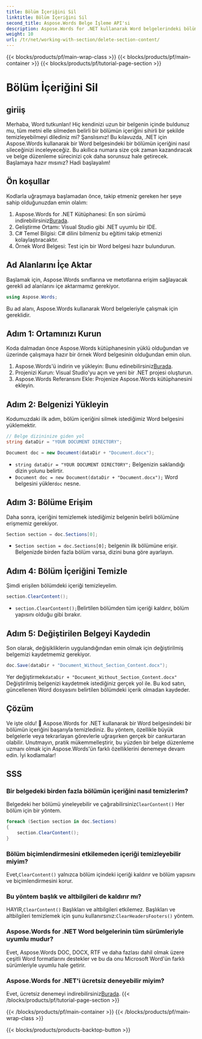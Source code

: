 ```yaml
---
title: Bölüm İçeriğini Sil
linktitle: Bölüm İçeriğini Sil
second_title: Aspose.Words Belge İşleme API'si
description: Aspose.Words for .NET kullanarak Word belgelerindeki bölüm içeriklerinin nasıl silineceğini öğrenin. Bu adım adım kılavuz, verimli belge yönetimini garanti eder.
weight: 10
url: /tr/net/working-with-section/delete-section-content/
---
```


{{< blocks/products/pf/main-wrap-class >}}
{{< blocks/products/pf/main-container >}}
{{< blocks/products/pf/tutorial-page-section >}}

# Bölüm İçeriğini Sil

## giriiş

Merhaba, Word tutkunları! Hiç kendinizi uzun bir belgenin içinde buldunuz mu, tüm metni elle silmeden belirli bir bölümün içeriğini sihirli bir şekilde temizleyebilmeyi dilediniz mi? Şanslısınız! Bu kılavuzda, .NET için Aspose.Words kullanarak bir Word belgesindeki bir bölümün içeriğini nasıl sileceğinizi inceleyeceğiz. Bu akıllıca numara size çok zaman kazandıracak ve belge düzenleme sürecinizi çok daha sorunsuz hale getirecek. Başlamaya hazır mısınız? Hadi başlayalım!

## Ön koşullar

Kodlarla uğraşmaya başlamadan önce, takip etmeniz gereken her şeye sahip olduğunuzdan emin olalım:

1.  Aspose.Words for .NET Kütüphanesi: En son sürümü indirebilirsiniz[Burada](https://releases.aspose.com/words/net/).
2. Geliştirme Ortamı: Visual Studio gibi .NET uyumlu bir IDE.
3. C# Temel Bilgisi: C# dilini bilmeniz bu eğitimi takip etmenizi kolaylaştıracaktır.
4. Örnek Word Belgesi: Test için bir Word belgesi hazır bulundurun.

## Ad Alanlarını İçe Aktar

Başlamak için, Aspose.Words sınıflarına ve metotlarına erişim sağlayacak gerekli ad alanlarını içe aktarmamız gerekiyor.

```csharp
using Aspose.Words;
```

Bu ad alanı, Aspose.Words kullanarak Word belgeleriyle çalışmak için gereklidir.

## Adım 1: Ortamınızı Kurun

Koda dalmadan önce Aspose.Words kütüphanesinin yüklü olduğundan ve üzerinde çalışmaya hazır bir örnek Word belgesinin olduğundan emin olun.

1.  Aspose.Words'ü indirin ve yükleyin: Bunu edinebilirsiniz[Burada](https://releases.aspose.com/words/net/).
2. Projenizi Kurun: Visual Studio'yu açın ve yeni bir .NET projesi oluşturun.
3. Aspose.Words Referansını Ekle: Projenize Aspose.Words kütüphanesini ekleyin.

## Adım 2: Belgenizi Yükleyin

Kodumuzdaki ilk adım, bölüm içeriğini silmek istediğimiz Word belgesini yüklemektir.

```csharp
// Belge dizininize giden yol
string dataDir = "YOUR DOCUMENT DIRECTORY";

Document doc = new Document(dataDir + "Document.docx");
```

- `string dataDir = "YOUR DOCUMENT DIRECTORY";` Belgenizin saklandığı dizin yolunu belirtir.
- `Document doc = new Document(dataDir + "Document.docx");` Word belgesini yükler`doc` nesne.

## Adım 3: Bölüme Erişim

Daha sonra, içeriğini temizlemek istediğimiz belgenin belirli bölümüne erişmemiz gerekiyor.

```csharp
Section section = doc.Sections[0];
```

- `Section section = doc.Sections[0];` belgenin ilk bölümüne erişir. Belgenizde birden fazla bölüm varsa, dizini buna göre ayarlayın.

## Adım 4: Bölüm İçeriğini Temizle

Şimdi erişilen bölümdeki içeriği temizleyelim.

```csharp
section.ClearContent();
```

- `section.ClearContent();`Belirtilen bölümden tüm içeriği kaldırır, bölüm yapısını olduğu gibi bırakır.

## Adım 5: Değiştirilen Belgeyi Kaydedin

Son olarak, değişikliklerin uygulandığından emin olmak için değiştirilmiş belgemizi kaydetmemiz gerekiyor.

```csharp
doc.Save(dataDir + "Document_Without_Section_Content.docx");
```

 Yer değiştirmek`dataDir + "Document_Without_Section_Content.docx"` Değiştirilmiş belgenizi kaydetmek istediğiniz gerçek yol ile. Bu kod satırı, güncellenen Word dosyasını belirtilen bölümdeki içerik olmadan kaydeder.

## Çözüm

Ve işte oldu! 🎉 Aspose.Words for .NET kullanarak bir Word belgesindeki bir bölümün içeriğini başarıyla temizlediniz. Bu yöntem, özellikle büyük belgelerle veya tekrarlayan görevlerle uğraşırken gerçek bir cankurtaran olabilir. Unutmayın, pratik mükemmelleştirir, bu yüzden bir belge düzenleme uzmanı olmak için Aspose.Words'ün farklı özelliklerini denemeye devam edin. İyi kodlamalar!

## SSS

### Bir belgedeki birden fazla bölümün içeriğini nasıl temizlerim?

 Belgedeki her bölümü yineleyebilir ve çağırabilirsiniz`ClearContent()` Her bölüm için bir yöntem.

```csharp
foreach (Section section in doc.Sections)
{
    section.ClearContent();
}
```

### Bölüm biçimlendirmesini etkilemeden içeriği temizleyebilir miyim?

 Evet,`ClearContent()` yalnızca bölüm içindeki içeriği kaldırır ve bölüm yapısını ve biçimlendirmesini korur.

### Bu yöntem başlık ve altbilgileri de kaldırır mı?

 HAYIR,`ClearContent()` Başlıkları ve altbilgileri etkilemez. Başlıkları ve altbilgileri temizlemek için şunu kullanırsınız:`ClearHeadersFooters()` yöntem.

### Aspose.Words for .NET Word belgelerinin tüm sürümleriyle uyumlu mudur?

Evet, Aspose.Words DOC, DOCX, RTF ve daha fazlası dahil olmak üzere çeşitli Word formatlarını destekler ve bu da onu Microsoft Word'ün farklı sürümleriyle uyumlu hale getirir.

### Aspose.Words for .NET'i ücretsiz deneyebilir miyim?

 Evet, ücretsiz denemeyi indirebilirsiniz[Burada](https://releases.aspose.com/).
{{< /blocks/products/pf/tutorial-page-section >}}

{{< /blocks/products/pf/main-container >}}
{{< /blocks/products/pf/main-wrap-class >}}

{{< blocks/products/products-backtop-button >}}
